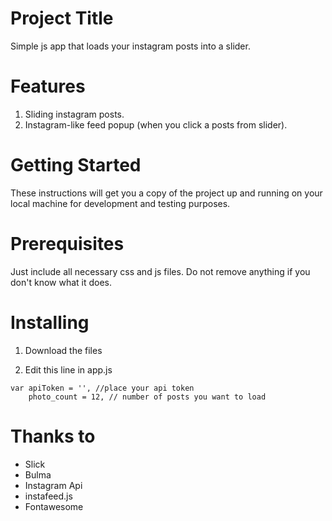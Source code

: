 # Project Title

Simple js app that loads your instagram posts into a slider.

# Features

1. Sliding instagram posts.
2. Instagram-like feed popup (when you click a posts from slider).

# Getting Started

These instructions will get you a copy of the project up and running on your local machine for development and testing purposes.

# Prerequisites

Just include all necessary css and js files. Do not remove anything if you don't know what it does.

# Installing

1. Download the files

2. Edit this line in app.js

```
var apiToken = '', //place your api token
    photo_count = 12, // number of posts you want to load
```

# Thanks to

* Slick
* Bulma
* Instagram Api
* instafeed.js
* Fontawesome


